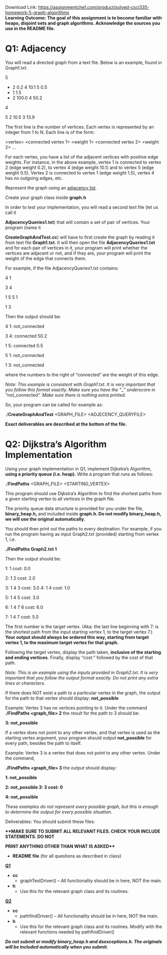 Download Link: https://assignmentchef.com/product/solved-csci335-homework-5-graph-algorithms
<br>
<strong>Learning Outcome:   The goal of this assignment is to become familiar with heaps, disjoint sets and graph algorithms. Acknowledge the sources you use in the README file. </strong>




<h1>Q1:  Adjacency</h1>

You will read a directed graph from a text file. Below is an example, found in Graph1.txt:

5

<ul>

 <li>2 0.2 4 10.1 5 0.5</li>

 <li>1 1.5</li>

 <li>2 100.0 4 50.2</li>

</ul>

4

5 2 10.5 3 13.9




The first line is the number of vertices. Each vertex is represented by an integer from 1 to N. Each line is of the form:

&lt;vertex&gt; &lt;connected vertex 1&gt; &lt;weight 1&gt; &lt;connected vertex 2&gt; &lt;weight 2&gt; …

For each vertex, you have a list of the adjacent vertices with positive edge weights. For instance, in the above example, vertex 1 is connected to vertex 2 (edge weight 0.2), to vertex 4 (edge weight 10.1) and to vertex 5 (edge weight 0.5). Vertex 2 is connected to vertex 1 (edge weight 1.5), vertex 4 has no outgoing edges, etc.




Represent the graph using an <u>adjacency list</u>.

Create your graph class inside <strong>graph.h</strong>




In order to test your implementation, you will read a second text file (let us call it

<strong>AdjacencyQueries1.txt</strong>) that will contain a set of pair of vertices. Your program (name it

<strong>CreateGraphAndTest.cc</strong>) will have to first create the graph by reading it from text file <strong>Graph1.txt</strong>. It will then open the file <strong>AdjacencyQueries1.txt</strong> and for each pair of vertices in it, your program will print whether the vertices are adjacent or not, and if they are, your program will print the weight of the edge that connects them.




For example, if the file AdjacencyQueries1.txt contains:




4 1

3 4

1 5 5 1

1 3




Then the output should be:




4 1: not_connected

3 4: connected 50.2

1 5: connected 0.5

5 1: not_connected

1 3: not_connected




where the numbers to the right of “connected” are the weight of this edge.




<em>Note: This example is consistent with Graph1.txt. It is very important that you follow this format exactly. Make sure you have the “</em>_<em>” underscore in “</em>not_connected<em>”. Make sure there is nothing extra printed. </em>




So, your program can be called for example as:

./<strong>CreateGraphAndTest</strong> &lt;GRAPH_FILE&gt; &lt;ADJECENCY_QUERYFILE&gt;







<strong>Exact deliverables are described at the bottom of the file.</strong><strong>  </strong>

<h1>Q2: Dijkstra’s Algorithm Implementation</h1>

Using your graph implementation in Q1, implement Dijkstra’s Algorithm, <strong>using a priority queue (i.e. heap).</strong> Write a program that runs as follows:

./<strong>FindPaths</strong> &lt;GRAPH_FILE&gt; &lt;STARTING_VERTEX&gt;

This program should use Dijkstra’s Algorithm to find the shortest paths from a given starting vertex to all vertices in the graph file.

The priority queue data structure is provided for you under the file, <strong>binary_heap.h, </strong>and included inside <strong>graph.h. Do not modify </strong><strong>binary_heap.h, we will use the original automatically.</strong>

You should then print out the paths to every destination. For example, if you run the program having as input Graph2.txt (provided) starting from vertex 1, i.e.

<strong>./FindPaths Graph2.txt 1 </strong>

<strong> </strong>

Then the output should be:




1: 1 cost: 0.0

2: 1 2 cost: 2.0

3: 1 4 3 cost: 3.0 4: 1 4 cost: 1.0

5: 1 4 5 cost: 3.0

6: 1 4 7 6 cost: 6.0

7: 1 4 7 cost: 5.0




The first number is the target vertex. (Aka: the last line beginning with 7: is the shortest path from the input starting vertex 1, to the target vertex 7.) <strong>Your output should always be ordered this way, starting from target vertex 1, to the maximum target vertex for that graph.  </strong>

Following the target vertex, display the path taken, <strong>inclusive of the starting and ending vertices</strong>.  Finally, display “cost:” followed by the cost of that path.




<em>Note: This is an example using the inputs provided in Graph2.txt. It is very important that you follow the output format exactly. Do not print any extra lines or characters.  </em>

<em> </em>

If there does NOT exist a path to a particular vertex in the graph, the output for the path to that vertex should display: <strong>not_possible</strong>




Example: Vertex 3 has no vertices pointing to it. Under the command .<strong>/FindPaths &lt;graph_file&gt; 2</strong> the result for the path to 3 should be:




<strong>3: not_possible</strong>




If a vertex does not point to any other vertex, and that vertex is used as the starting vertex argument, your program should output <strong>not_possible</strong> for every path, besides the path to itself.




Example: Vertex 3 is a vertex that does not point to any other vertex. Under the command,

<strong>./FindPaths &lt;graph_file&gt; 3</strong>  the output should display:




<strong>1: not_possible</strong>

<strong>2: not_possible</strong><strong> 3: 3 cost: 0 </strong>

<strong>4: not_possible</strong>




<em>These examples do not represent every possible graph, but this is enough to determine the output for every possible situation.</em>

<em> </em>

Deliverables: You should submit these files:




<strong>**MAKE SURE TO SUBMIT ALL RELEVANT FILES. CHECK YOUR INCLUDE STATEMENTS. DO NOT </strong>

<strong>PRINT ANYTHING OTHER THAN WHAT IS ASKED**</strong>

<em> </em>

<ul>

 <li><strong>README file</strong> (for all questions as described in class)</li>

</ul>

<strong> </strong>

<strong><u>Q1</u></strong>

<ul>

 <li><strong>cc </strong>

  <ul>

   <li>graphTestDriver() – All functionality should be in here, NOT the main.</li>

  </ul></li>

 <li><strong>h </strong>

  <ul>

   <li>Use this for the relevant graph class and its routines.</li>

  </ul></li>

</ul>

<strong><u>Q2</u></strong>

<ul>

 <li><strong>cc </strong>

  <ul>

   <li>pathfindDriver() – All functionality should be in here, NOT the main.</li>

  </ul></li>

 <li><strong>h </strong>

  <ul>

   <li>Use this for the relevant graph class and its routines. Modify with the relevant functions needed by pathfindDriver()</li>

  </ul></li>

</ul>

<strong> </strong>

<strong><em>Do not submit or modify binary_heap.h and dsexceptions.h. The originals will be included automatically when you submit.</em></strong>
